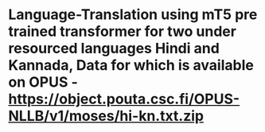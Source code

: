 # Language-Translation using mT5 pre trained transformer for two under resourced languages Hindi and Kannada, Data for which is available on OPUS - https://object.pouta.csc.fi/OPUS-NLLB/v1/moses/hi-kn.txt.zip
